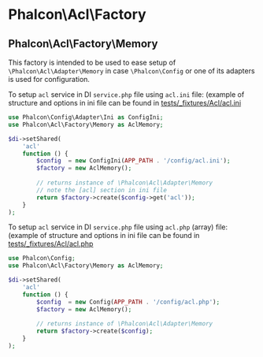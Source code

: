 # Phalcon\Acl\Factory

## Phalcon\Acl\Factory\Memory

This factory is intended to be used to ease setup of `\Phalcon\Acl\Adapter\Memory`
in case `\Phalcon\Config` or one of its adapters is used for configuration.

To setup `acl` service in DI `service.php` file using `acl.ini` file:
(example of structure and options in ini file can be found in [tests/_fixtures/Acl/acl.ini](tests/_fixtures/Acl/acl.ini)


```php
use Phalcon\Config\Adapter\Ini as ConfigIni;
use Phalcon\Acl\Factory\Memory as AclMemory;

$di->setShared(
    'acl'
    function () {
        $config  = new ConfigIni(APP_PATH . '/config/acl.ini');
        $factory = new AclMemory();
        
        // returns instance of \Phalcon\Acl\Adapter\Memory
        // note the [acl] section in ini file
        return $factory->create($config->get('acl'));
    }
);
```

To setup `acl` service in DI `service.php` file using `acl.php` (array) file:
(example of structure and options in ini file can be found in [tests/_fixtures/Acl/acl.php](tests/_fixtures/Acl/acl.php)

```php
use Phalcon\Config;
use Phalcon\Acl\Factory\Memory as AclMemory;

$di->setShared(
    'acl'
    function () {
        $config  = new Config(APP_PATH . '/config/acl.php');
        $factory = new AclMemory();
        
        // returns instance of \Phalcon\Acl\Adapter\Memory
        return $factory->create($config);
    }
);
```
